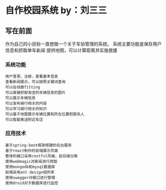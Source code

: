 # 自作校园系统 by：刘三三
## 写在前面
   作为自己的小目标一直想做一个关于车协管理的系统。
   系统主要功能是保存用户信息和抓取单车新闻
   提供地图，可以计算距离并实施救援
### 系统功能
    用户登录，注册，查看基本信息
    查看新闻展示，可以按照关键词查询
    可以在线做fitting
    可以直接抓取淘宝的车辆信息的图片
    可以展示车辆信息
    可以发布骑行相关的内容
    可以学习骑行相关的知识
    可以基于地图展示车辆位置和所在位置和联系人
    可以智能推送附近车店
### 应用技术
    基于spring-boot框架搭建的后台服务
    基于react制作的前端展示页面
    整体的接口采用restful风格，前后端分离
    使用webmagic对新闻进行爬取
    使用mongodb和mysql数据库
    前端采用ant design组件库
    使用swagger对接口进行管理
    使用druid对于数据库进行监控
  